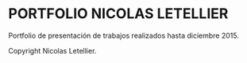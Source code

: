 PORTFOLIO NICOLAS LETELLIER
===========================

Portfolio de presentación de trabajos realizados hasta diciembre 2015.

Copyright Nicolas Letellier.
